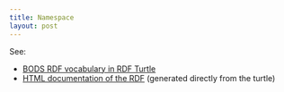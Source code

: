 ```yaml
---
title: Namespace
layout: post
---
```


See:

* [BODS RDF vocabulary in RDF Turtle](bods-vocabulary-0.4.0.ttl)
* [HTML documentation of the RDF](bods-vocabulary-0.4.0.html) (generated directly from the turtle)
